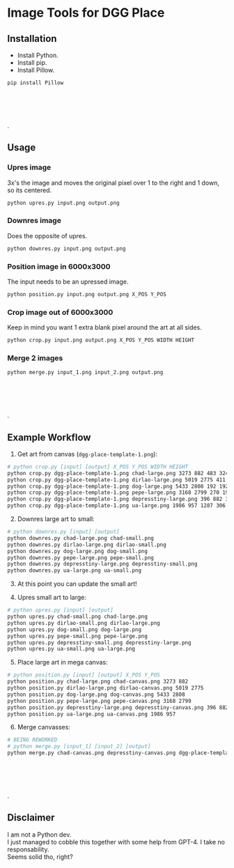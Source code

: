 # Image Tools for DGG Place

## Installation

- Install Python.
- Install pip.
- Install Pillow.

```sh
pip install Pillow
```

\
\
\
\
.

## Usage

### Upres image

3x's the image and moves the original pixel over 1 to the right and 1 down, so its centered.
```sh
python upres.py input.png output.png
```

### Downres image

Does the opposite of upres.
```sh
python downres.py input.png output.png
```

### Position image in 6000x3000

The input needs to be an upressed image.
```sh
python position.py input.png output.png X_POS Y_POS
```

### Crop image out of 6000x3000

Keep in mind you want 1 extra blank pixel around the art at all sides.
```sh
python crop.py input.png output.png X_POS Y_POS WIDTH HEIGHT
```

### Merge 2 images

```sh
python merge.py input_1.png input_2.png output.png
```

\
\
\
\
.

## Example Workflow

1. Get art from canvas (`dgg-place-template-1.png`):
```sh
# python crop.py [input] [output] X_POS Y_POS WIDTH HEIGHT
python crop.py dgg-place-template-1.png chad-large.png 3273 882 483 324
python crop.py dgg-place-template-1.png dirlao-large.png 5019 2775 411 225
python crop.py dgg-place-template-1.png dog-large.png 5433 2808 192 192
python crop.py dgg-place-template-1.png pepe-large.png 3168 2799 270 198
python crop.py dgg-place-template-1.png depresstiny-large.png 396 882 315 381
python crop.py dgg-place-template-1.png ua-large.png 1986 957 1287 306
```

2. Downres large art to small:
```sh
# python downres.py [input] [output]
python downres.py chad-large.png chad-small.png
python downres.py dirlao-large.png dirlao-small.png
python downres.py dog-large.png dog-small.png
python downres.py pepe-large.png pepe-small.png
python downres.py depresstiny-large.png depresstiny-small.png
python downres.py ua-large.png ua-small.png
```

3. At this point you can update the small art!

4. Upres small art to large:
```sh
# python upres.py [input] [output]
python upres.py chad-small.png chad-large.png
python upres.py dirlao-small.png dirlao-large.png
python upres.py dog-small.png dog-large.png
python upres.py pepe-small.png pepe-large.png
python upres.py depresstiny-small.png depresstiny-large.png
python upres.py ua-small.png ua-large.png
```

5. Place large art in mega canvas:
```sh
# python position.py [input] [output] X_POS Y_POS
python position.py chad-large.png chad-canvas.png 3273 882
python position.py dirlao-large.png dirlao-canvas.png 5019 2775
python position.py dog-large.png dog-canvas.png 5433 2808
python position.py pepe-large.png pepe-canvas.png 3168 2799
python position.py depresstiny-large.png depresstiny-canvas.png 396 882
python position.py ua-large.png ua-canvas.png 1986 957
```

6. Merge canvasses:
```sh
# BEING REWORKED
# python merge.py [input_1] [input_2] [output]
python merge.py chad-canvas.png depresstiny-canvas.png dgg-place-template-1-new.png
```

\
\
\
\
.

## Disclaimer

I am not a Python dev.\
I just managed to cobble this together with some help from GPT-4. I take no responsability.\
Seems solid tho, right?

